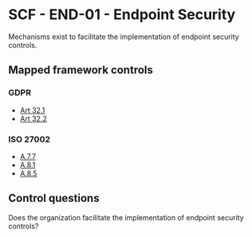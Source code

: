 # SCF - END-01 - Endpoint Security
Mechanisms exist to facilitate the implementation of endpoint security controls.
## Mapped framework controls
### GDPR
- [Art 32.1](../gdpr/art32.md#Article-321)
- [Art 32.2](../gdpr/art32.md#Article-322)
  
### ISO 27002
- [A.7.7](../iso27002/a-7.md#a77)
- [A.8.1](../iso27002/a-8.md#a81)
- [A.8.5](../iso27002/a-8.md#a85)
  
## Control questions
Does the organization facilitate the implementation of endpoint security controls?
  